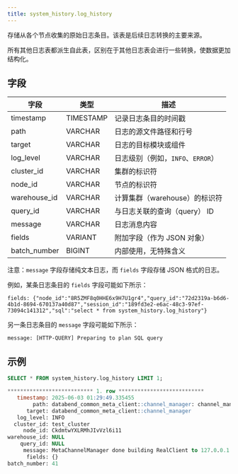 ```yaml
---
title: system_history.log_history
---
```


存储从各个节点收集的原始日志条目。该表是后续日志转换的主要来源。

所有其他日志表都派生自此表，区别在于其他日志表会进行一些转换，使数据更加结构化。

## 字段

| 字段         | 类型      | 描述                                      |
|--------------|-----------|--------------------------------------------------|
| timestamp    | TIMESTAMP | 记录日志条目的时间戳    |
| path         | VARCHAR   | 日志的源文件路径和行号      |
| target       | VARCHAR   | 日志的目标模块或组件            |
| log_level    | VARCHAR   | 日志级别（例如，`INFO`、`ERROR`）                    |
| cluster_id   | VARCHAR   | 集群的标识符                        |
| node_id      | VARCHAR   | 节点的标识符                           |
| warehouse_id | VARCHAR   | 计算集群（warehouse）的标识符                      |
| query_id     | VARCHAR   | 与日志关联的查询（query） ID                 |
| message      | VARCHAR   | 日志消息内容                              |
| fields       | VARIANT   | 附加字段（作为 JSON 对象）             |
| batch_number | BIGINT    | 内部使用，无特殊含义                 |

注意：`message` 字段存储纯文本日志，而 `fields` 字段存储 JSON 格式的日志。

例如，某条日志条目的 `fields` 字段可能如下所示：
```
fields: {"node_id":"8R5ZMF8q0HHE6x9H7U1gr4","query_id":"72d2319a-b6d6-4b1d-8694-670137a40d87","session_id":"189fd3e2-e6ac-48c3-97ef-73094c141312","sql":"select * from system_history.log_history"}
```

另一条日志条目的 `message` 字段可能如下所示：
```
message: [HTTP-QUERY] Preparing to plan SQL query
```

## 示例

```sql
SELECT * FROM system_history.log_history LIMIT 1;

*************************** 1. row ***************************
   timestamp: 2025-06-03 01:29:49.335455
        path: databend_common_meta_client::channel_manager: channel_manager.rs:86
      target: databend_common_meta_client::channel_manager
   log_level: INFO
  cluster_id: test_cluster
     node_id: CkdmtwYXLRMhJIvVzl6i11
warehouse_id: NULL
    query_id: NULL
     message: MetaChannelManager done building RealClient to 127.0.0.1:9191, start handshake
      fields: {}
batch_number: 41
```
